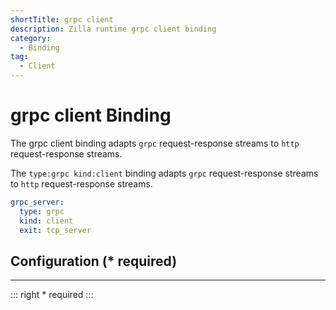 ```yaml
---
shortTitle: grpc client
description: Zilla runtime grpc client binding
category:
  - Binding
tag:
  - Client
---
```


# grpc client Binding

The grpc client binding adapts `grpc` request-response streams to `http` request-response streams.

The `type:grpc kind:client` binding adapts `grpc` request-response streams to `http` request-response streams.

```yaml
grpc_server:
  type: grpc
  kind: client
  exit: tcp_server
```

## Configuration (\* required)

<!-- @include: ../.partials/exit.md -->
<!-- @include: .partials/routes.md -->
<!-- @include: ../.partials/telemetry-grpc.md -->

---

::: right
\* required
:::

